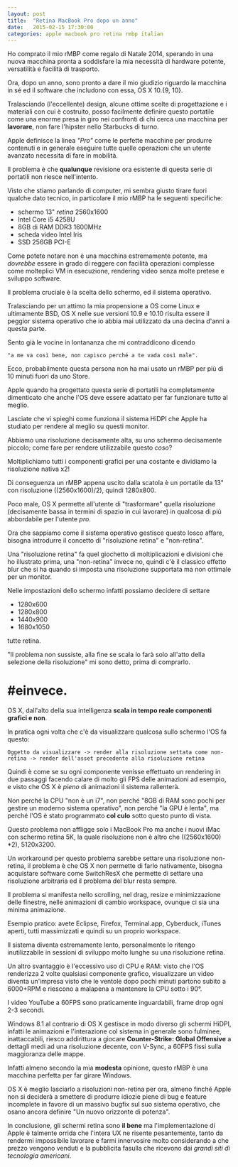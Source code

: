 ```yaml
---
layout: post
title:  "Retina MacBook Pro dopo un anno"
date:   2015-02-15 17:30:00
categories: apple macbook pro retina rmbp italian
---
```


Ho comprato il mio rMBP come regalo di Natale 2014, sperando in una nuova macchina pronta a soddisfare la mia necessità di hardware potente, versatilità e facilità di trasporto.

Ora, dopo un anno, sono pronto a dare il mio giudizio riguardo la macchina in sé ed il software che includono con essa, OS X 10.{9, 10}.

Tralasciando (l'eccellente) design, alcune ottime scelte di progettazione e i materiali con cui è costruito, posso facilmente definire questo portatile come una enorme presa in giro nei confronti di chi cerca una macchina per **lavorare**, non fare l'hipster nello Starbucks di turno.

Apple definisce la linea *"Pro"* come le perfette macchine per produrre contenuti e in generale eseguire tutte quelle operazioni che un utente avanzato necessita di fare in mobilità.

Il problema è che **qualunque** revisione ora esistente di questa serie di portatili non riesce nell'intento.

Visto che stiamo parlando di computer, mi sembra giusto tirare fuori qualche dato tecnico, in particolare il mio rMBP ha le seguenti specifiche:

* schermo 13" *retina* 2560x1600
* Intel Core i5 4258U
* 8GB di RAM DDR3 1600MHz
* scheda video Intel Iris
* SSD 256GB PCI-E

Come potete notare non è una macchina estremamente potente, ma *dovrebbe* essere in grado di reggere con facilità operazioni complesse come molteplici VM in esecuzione, rendering video senza molte pretese e sviluppo software.

Il problema cruciale è la scelta dello schermo, ed il sistema operativo.

Tralasciando per un attimo la mia propensione a OS come Linux e ultimamente BSD, OS X nelle sue versioni 10.9 e 10.10 risulta essere il peggior sistema operativo che io abbia mai utilizzato da una decina d'anni a questa parte.

Sento già le vocine in lontananza che mi contraddicono dicendo 

    "a me va così bene, non capisco perché a te vada così male".

Ecco, probabilmente questa persona non ha mai usato un rMBP per più di 10 minuti fuori da uno Store.

Apple quando ha progettato questa serie di portatili ha completamente dimenticato che anche l'OS deve essere adattato per far funzionare tutto al meglio.

Lasciate che vi spieghi come funziona il sistema HiDPI che Apple ha studiato per rendere al meglio su questi monitor.

Abbiamo una risoluzione decisamente alta, su uno schermo decisamente piccolo; come fare per rendere utilizzabile questo *coso*?

Moltiplichiamo tutti i componenti grafici per una costante e dividiamo la risoluzione nativa x2!

Di conseguenza un rMBP appena uscito dalla scatola è un portatile da 13" con risoluzione ((2560x1600)/2), quindi 1280x800.

Poco male, OS X permette all'utente di "trasformare" quella risoluzione (decisamente bassa in termini di spazio in cui lavorare) in qualcosa di più abbordabile per l'utente *pro*.

Ora che sappiamo come il sistema operativo gestisce questo losco affare, bisogna introdurre il concetto di "risoluzione retina" e "non-retina".

Una "risoluzione retina" fa quel giochetto di moltiplicazioni e divisioni che ho illustrato prima, una "non-retina" invece no, quindi c'è il classico effetto blur che si ha quando si imposta una risoluzione supportata ma non ottimale per un monitor.

Nelle impostazioni dello schermo infatti possiamo decidere di settare

* 1280x600
* 1280x800
* 1440x900
* 1680x1050

tutte retina.

"Il problema non sussiste, alla fine se scala lo farà solo all'atto della selezione della risoluzione" mi sono detto, prima di comprarlo.

# \#einvece.

OS X, dall'alto della sua intelligenza **scala in tempo reale componenti grafici e non**.

In pratica ogni volta che c'è da visualizzare qualcosa sullo schermo l'OS fa questo:

    Oggetto da visualizzare -> render alla risoluzione settata come non-retina -> render dell'asset precedente alla risoluzione retina

Quindi è come se su ogni componente venisse effettuato un rendering in due passaggi facendo calare di molto gli FPS delle animazioni ad esempio, e visto che OS X è *pieno* di animazioni il sistema rallenterà.

Non perché la CPU "non è un i7", non perché "8GB di RAM sono pochi per gestire un moderno sistema operativo", non perché "la GPU è lenta", ma perché l'OS è stato programmato **col culo** sotto questo punto di vista.

Questo problema non affligge solo i MacBook Pro ma anche i nuovi iMac con schermo retina 5K, la quale risoluzione non è altro che ((2560x1600) \*2), 5120x3200.

Un workaround per questo problema sarebbe settare una risoluzione non-retina, il problema è che OS X non permette di farlo nativamente, bisogna acquistare software come SwitchResX che permette di settare una risoluzione arbitraria ed il problema del blur resta sempre.

Il problema si manifesta nello scrolling, nel drag, resize e minimizzazione delle finestre, nelle animazioni di cambio workspace, ovunque ci sia una minima animazione.

Esempio pratico: avete Eclipse, Firefox, Terminal.app, Cyberduck, iTunes aperti, tutti massimizzati e quindi su un proprio workspace.

Il sistema diventa estremamente lento, personalmente lo ritengo inutilizzabile in sessioni di sviluppo molto lunghe su una risoluzione retina.

Un altro svantaggio è l'eccessivo uso di CPU e RAM: visto che l'OS renderizza 2 volte qualsiasi componente grafico, visualizzare un video diventa un'impresa visto che le ventole dopo pochi minuti partono subito a 6000+RPM e riescono a malapena a mantenere la CPU sotto i 90°.

I video YouTube a 60FPS sono praticamente inguardabili, frame drop ogni 2-3 secondi.

Windows 8.1 al contrario di OS X gestisce in modo diverso gli schermi HiDPI, infatti le animazioni e l'interazione col sistema in generale sono fulminee, inattaccabili, riesco addirittura a giocare **Counter-Strike: Global Offensive** a dettagli medi ad una risoluzione decente, con V-Sync, a 60FPS fissi sulla maggioranza delle mappe.

Infatti almeno secondo la mia **modesta** opinione, questo rMBP è una macchina perfetta per far girare Windows.

OS X è meglio lasciarlo a risoluzioni non-retina per ora, almeno finché Apple non si deciderà a smettere di produrre idiozie piene di bug e feature incomplete in favore di un massivo bugfix sul suo sistema operativo, che osano ancora definire "Un nuovo orizzonte di potenza".

In conclusione, gli schermi retina sono **il bene** ma l'implementazione di Apple è talmente orrida che l'intera UX ne risente pesantemente, tanto da rendermi impossibile lavorare e farmi innervosire molto considerando a che prezzo vengono venduti e la pubblicita fasulla che ricevono dai *grandi siti di tecnologia americani*.
